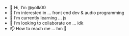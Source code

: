 - 👋 Hi, I’m @yolk00
- 👀 I’m interested in ... front end dev & audio programming
- 🌱 I’m currently learning ... js
- 💞️ I’m looking to collaborate on ... idk
- 📫 How to reach me ... hm 🤔

<!---
yolk00/yolk00 is a ✨ special ✨ repository because its `README.md` (this file) appears on your GitHub profile.
You can click the Preview link to take a look at your changes.
--->
